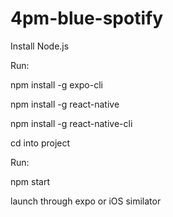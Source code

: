 # 4pm-blue-spotify

Install Node.js


Run:

npm install -g expo-cli

npm install -g react-native

npm install -g react-native-cli


cd into project


Run:

npm start


launch through expo or iOS similator
